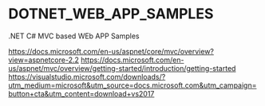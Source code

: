 # DOTNET_WEB_APP_SAMPLES
.NET C# MVC based WEb APP Samples

https://docs.microsoft.com/en-us/aspnet/core/mvc/overview?view=aspnetcore-2.2
https://docs.microsoft.com/en-us/aspnet/mvc/overview/getting-started/introduction/getting-started
https://visualstudio.microsoft.com/downloads/?utm_medium=microsoft&utm_source=docs.microsoft.com&utm_campaign=button+cta&utm_content=download+vs2017
